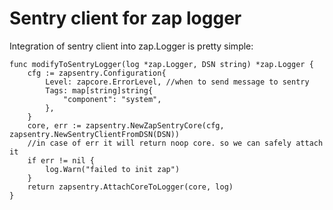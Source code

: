 # Sentry client for zap logger

Integration of sentry client into zap.Logger is pretty simple:
```golang
func modifyToSentryLogger(log *zap.Logger, DSN string) *zap.Logger {
	cfg := zapsentry.Configuration{
		Level: zapcore.ErrorLevel, //when to send message to sentry
		Tags: map[string]string{
			"component": "system",
		},
	}
	core, err := zapsentry.NewZapSentryCore(cfg, zapsentry.NewSentryClientFromDSN(DSN))
	//in case of err it will return noop core. so we can safely attach it
	if err != nil {
		log.Warn("failed to init zap")
	}
	return zapsentry.AttachCoreToLogger(core, log)
}
```
